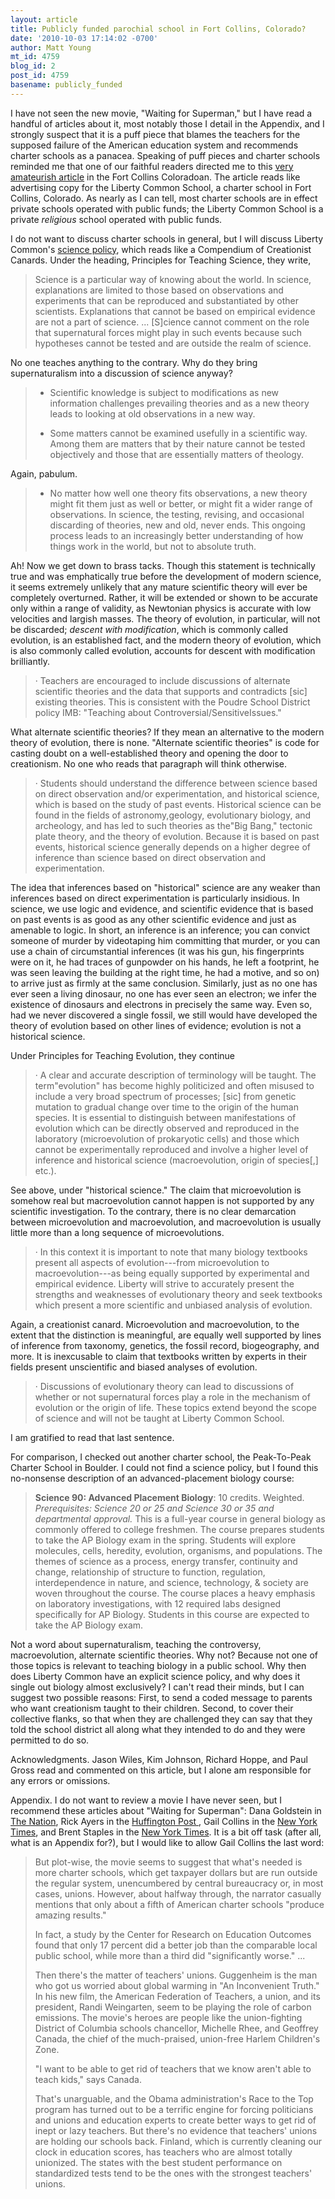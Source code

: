 ```yaml
---
layout: article
title: Publicly funded parochial school in Fort Collins, Colorado?
date: '2010-10-03 17:14:02 -0700'
author: Matt Young
mt_id: 4759
blog_id: 2
post_id: 4759
basename: publicly_funded
---
```

I have not seen the new movie, "Waiting for Superman," but I have read a handful of articles about it, most notably those I detail in the Appendix, and I strongly suspect that it is a puff piece that blames the teachers for the supposed failure of the American education system and recommends charter schools as a panacea.  Speaking of puff pieces and charter schools reminded me that one of our faithful readers directed me to this [very amateurish article](http://www.coloradoan.com/article/20100923/CONNECTIONS02/9230378/Liberty+Common+High+School+Adopts++Capstone++Virtues) in the Fort Collins Coloradoan.  The article reads like advertising copy for the Liberty Common School, a charter school in Fort Collins, Colorado. As nearly as I can tell, most charter schools are in effect private schools operated with public funds; the Liberty Common School is a private _religious_ school operated with public funds.

I do not want to discuss charter schools in general, but I will discuss Liberty Common's [science policy](http://www.libertycommon.org/academics/subject_areas/documents/SciencePolicy.pdf), which reads like a Compendium of Creationist Canards. Under the heading, Principles for Teaching Science, they write,

> Science is a particular way of knowing about the world. In science, explanations
> are limited to those based on observations and experiments that can be reproduced and substantiated by other scientists. Explanations that cannot be based on empirical evidence are not a part of science. ... \[S\]cience cannot comment on the role that supernatural forces might play in such events because such hypotheses cannot be tested and are outside the realm of science.

No one teaches anything to the contrary. Why do they bring supernaturalism into a discussion of science anyway?

> - Scientific knowledge is subject to modifications as new information challenges prevailing theories and as a new theory leads to looking at old observations in a new way.
> 
> - Some matters cannot be examined usefully in a scientific way. Among them are matters that by their nature cannot be tested objectively and those that are essentially matters of theology.

Again, pabulum.

> - No matter how well one theory fits observations, a new theory might fit them just as well or better, or might fit a wider range of observations. In science, the testing, revising, and occasional discarding of theories, new and old, never ends. This ongoing process leads to an increasingly better understanding of how things work in the world, but not to absolute truth. 

Ah! Now we get down to brass tacks.  Though this statement is technically true and was emphatically true before the development of modern science, it seems extremely unlikely that any mature scientific theory will ever be completely overturned. Rather, it will be extended or shown to be accurate only within a range of validity, as Newtonian physics is accurate with low velocities and largish masses. The theory of evolution, in particular, will not be discarded; _descent with modification_, which is commonly called evolution, is an established fact, and the modern theory of evolution, which is also commonly called evolution, accounts for descent with modification brilliantly.

> · Teachers are encouraged to include discussions of alternate scientific theories and the data that supports and contradicts \[sic\] existing theories. This is consistent with the Poudre School District policy IMB: "Teaching about Controversial/SensitiveIssues." 

What alternate scientific theories? If they mean an alternative to the modern theory of evolution, there is none. "Alternate scientific theories" is code for casting doubt on a well-established theory and opening the door to creationism. No one who reads that paragraph will think otherwise.

> · Students should understand the difference between science based on direct observation and/or experimentation, and historical science, which is based on the study of past events. Historical science can be found in the fields of astronomy,geology, evolutionary biology, and archeology, and has led to such theories as the"Big Bang," tectonic plate theory, and the theory of evolution. Because it is based on past events, historical science generally depends on a higher degree of inference than science based on direct observation and experimentation. 

The idea that inferences based on "historical" science are any weaker than inferences based on direct experimentation is particularly insidious. In science, we use logic and evidence, and scientific evidence that is based on past events is as good as any other scientific evidence and just as amenable to logic. In short, an inference is an inference; you can convict someone of murder by videotaping him committing that murder, or you can use a chain of circumstantial inferences (it was his gun, his fingerprints were on it, he had traces of gunpowder on his hands, he left a footprint, he was seen leaving the building at the right time, he had a motive, and so on) to arrive just as firmly at the same conclusion.  Similarly, just as no one has ever seen a living dinosaur, no one has ever seen an electron; we infer the existence of dinosaurs and electrons in precisely the same way. Even so, had we never discovered a single fossil, we still would have developed the theory of evolution based on other lines of evidence; evolution is not a historical science.

Under Principles for Teaching Evolution, they continue

> · A clear and accurate description of terminology will be taught. The term"evolution" has become highly politicized and often misused to include a very broad spectrum of processes; \[sic\] from genetic mutation to gradual change over time to the origin of the human species. It is essential to distinguish between manifestations of evolution which can be directly observed and reproduced in the laboratory (microevolution of prokaryotic cells) and those which cannot be experimentally reproduced and involve a higher level of inference and historical science (macroevolution, origin of species\[,\] etc.). 

See above, under "historical science." The claim that microevolution is somehow real but macroevolution cannot happen is not supported by any scientific investigation. To the contrary, there is no clear demarcation between microevolution and macroevolution, and  macroevolution is usually little more than a long sequence of microevolutions.

> · In this context it is important to note that many biology textbooks present all aspects of evolution---from microevolution to macroevolution---as being equally supported by experimental and empirical evidence. Liberty will strive to accurately present the strengths and weaknesses of evolutionary theory and seek textbooks which present a more scientific and unbiased analysis of evolution.

Again, a creationist canard. Microevolution and macroevolution, to the extent that the distinction is meaningful, are equally well supported by lines of inference from taxonomy, genetics, the fossil record, biogeography, and more. It is inexcusable to claim that textbooks written by experts in their fields present unscientific and biased analyses of evolution.

> · Discussions of evolutionary theory can lead to discussions of whether or not supernatural forces play a role in the mechanism of evolution or the origin of life. These topics extend beyond the scope of science and will not be taught at Liberty Common School.

I am gratified to read that last sentence.

For comparison, I checked out another charter school, the Peak-To-Peak Charter School in Boulder. I could not find a science policy, but I found this no-nonsense description of an advanced-placement biology course:

> **Science 90: Advanced Placement Biology**: 10 credits. Weighted. _Prerequisites: Science 20 or 25 and Science 30 or 35 and departmental approval._ This is a full-year course in general biology as commonly offered to college freshmen. The course prepares students to take the AP Biology exam in the spring. Students will explore molecules, cells, heredity, evolution, organisms, and populations. The themes of science as a process, energy transfer, continuity and change, relationship of structure to function, regulation, interdependence in nature, and science, technology, & society are woven throughout the course. The course places a heavy emphasis on laboratory investigations, with 12 required labs designed specifically for AP Biology. Students in this course are expected to take the AP Biology exam.

Not a word about supernaturalism, teaching the controversy, macroevolution, alternate scientific theories. Why not? Because not one of those topics is relevant to teaching biology in a public school. Why then does Liberty Common have an explicit science policy, and why does it single out biology almost exclusively? I can't read their minds, but I can suggest two possible reasons: First, to send a coded message to parents who want creationism taught to their children. Second, to cover their collective flanks, so that when they are challenged they can say that they told the school district all along what they intended to do and they were permitted to do so.

Acknowledgments. Jason Wiles, Kim Johnson, Richard Hoppe, and Paul Gross read and commented on this article, but I alone am responsible for any errors or omissions. 

Appendix. I do not want to review a movie I have never seen, but I recommend these articles about "Waiting for Superman": Dana Goldstein in [The Nation]( http://www.thenation.com/article/154986/grading-waiting-superman), Rick Ayers in the [ Huffington Post ](http://www.huffingtonpost.com/rick-ayers-/an-inconvenient-superman-_b_716420.html), Gail Collins in the [New York Times](http://www.nytimes.com/2010/09/30/opinion/30collins.html), and Brent Staples in the [ New York Times](http://www.nytimes.com/2010/10/02/opinion/02sat4.html). It is a bit off task (after all, what is an Appendix for?), but I would like to allow Gail Collins the last word:

> But plot-wise, the movie seems to suggest that what's needed is more charter schools, which get taxpayer dollars but are run outside the regular system, unencumbered by central bureaucracy or, in most cases, unions. However, about halfway through, the narrator casually mentions that only about a fifth of American charter schools "produce amazing results."
> 
> In fact, a study by the Center for Research on Education Outcomes found that only 17 percent did a better job than the comparable local public school, while more than a third did "significantly worse." ...
> 
> Then there's the matter of teachers' unions. Guggenheim is the man who got us worried about global warming in "An Inconvenient Truth." In his new film, the American Federation of Teachers, a union, and its president, Randi Weingarten, seem to be playing the role of carbon emissions. The movie's heroes are people like the union-fighting District of Columbia schools chancellor, Michelle Rhee, and Geoffrey Canada, the chief of the much-praised, union-free Harlem Children's Zone.
> 
> "I want to be able to get rid of teachers that we know aren't able to teach kids," says Canada.
> 
> That's unarguable, and the Obama administration's Race to the Top program has turned out to be a terrific engine for forcing politicians and unions and education experts to create better ways to get rid of inept or lazy teachers. But there's no evidence that teachers' unions are holding our schools back. Finland, which is currently cleaning our clock in education scores, has teachers who are almost totally unionized. The states with the best student performance on standardized tests tend to be the ones with the strongest teachers' unions.
